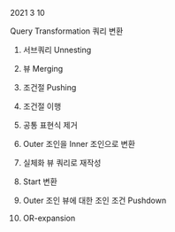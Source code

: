 2021 3 10

Query Transformation
쿼리 변환

1. 서브쿼리 Unnesting

2. 뷰 Merging

3. 조건절 Pushing

4. 조건절 이행

5. 공통 표현식 제거

6. Outer 조인을 Inner 조인으로 변환

7. 실체화 뷰 쿼리로 재작성

8. Start 변환

9. Outer 조인 뷰에 대한 조인 조건 Pushdown

10. OR-expansion

